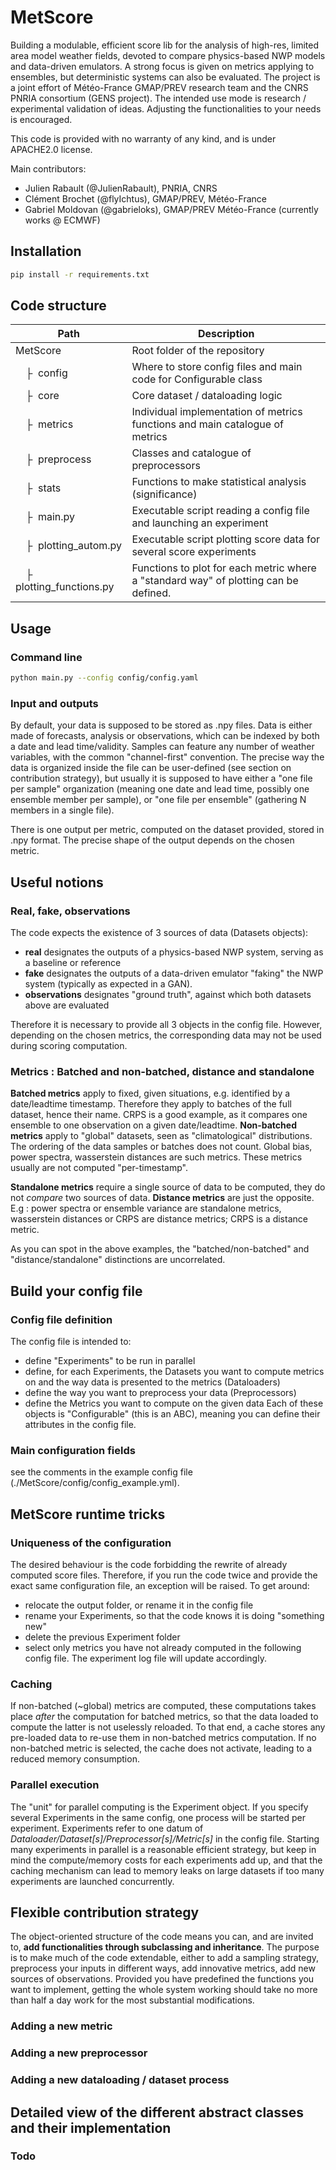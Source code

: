 # MetScore

Building a modulable, efficient score lib for the analysis of high-res, limited area model weather fields, devoted to compare physics-based NWP models and data-driven emulators. A strong focus is given on metrics applying to ensembles, but deterministic systems can also be evaluated.
The project is a joint effort of Météo-France GMAP/PREV research team and the CNRS PNRIA consortium (GENS project).
The intended use mode is research / experimental validation of ideas. Adjusting the functionalities to your needs is encouraged. 

This code is provided with no warranty of any kind, and is under APACHE2.0 license.

Main contributors:
 - Julien Rabault (@JulienRabault), PNRIA, CNRS
 - Clément Brochet (@flyIchtus), GMAP/PREV, Météo-France
 - Gabriel Moldovan (@gabrieloks), GMAP/PREV Météo-France (currently works @ ECMWF)
 
## Installation

```bash
pip install -r requirements.txt
```
## Code structure

| Path | Description |
| --- | --- |
|MetScore|Root folder of the repository|
|&ensp;&ensp;&boxvr;&nbsp; config | Where to store config files and main code for Configurable class|
|&ensp;&ensp;&boxvr;&nbsp; core |Core dataset / dataloading logic|
|&ensp;&ensp;&boxvr;&nbsp; metrics | Individual implementation of metrics functions and main catalogue of metrics|
|&ensp;&ensp;&boxvr;&nbsp; preprocess | Classes and catalogue of preprocessors|
|&ensp;&ensp;&boxvr;&nbsp; stats | Functions to make statistical analysis (significance) |
|&ensp;&ensp;&boxvr;&nbsp; main.py | Executable script reading a config file and launching an experiment |
|&ensp;&ensp;&boxvr;&nbsp; plotting_autom.py | Executable script plotting score data for several score experiments |
|&ensp;&ensp;&boxvr;&nbsp; plotting_functions.py | Functions to plot for each metric where a "standard way" of plotting can be defined. |

## Usage
### Command line
```bash
python main.py --config config/config.yaml
```
### Input and outputs
By default, your data is supposed to be stored as .npy files. Data is either made of forecasts, analysis or observations, which can be indexed by both a date and lead time/validity. Samples can feature any number of weather variables, with the common "channel-first" convention. 
The precise way the data is organized inside the file can be user-defined (see section on contribution strategy), but usually it is supposed to have either a "one file per sample" organization (meaning one date and lead time, possibly one ensemble member per sample), or "one file per ensemble" (gathering N members in a single file).

There is one output per metric, computed on the dataset provided, stored in .npy format.
The precise shape of the output depends on the chosen metric.

## Useful notions

### Real, fake, observations
The code expects the existence of 3 sources of data (Datasets objects):

- __real__ designates the outputs of a physics-based NWP system, serving as a baseline or reference
- __fake__ designates the outputs of a data-driven emulator "faking" the NWP system (typically as expected in a GAN).
- __observations__ designates "ground truth", against which both datasets above are evaluated

Therefore it is necessary to provide all 3 objects in the config file. 
However, depending on the chosen metrics, the corresponding data may not be used during scoring computation.

### Metrics : Batched and non-batched, distance and standalone

__Batched metrics__ apply to fixed, given situations, e.g. identified by a date/leadtime timestamp.
Therefore they apply to batches of the full dataset, hence their name. 
CRPS is a good example, as it compares one ensemble to one observation on a given date/leadtime.
__Non-batched metrics__ apply to "global" datasets, seen as "climatological" distributions. The ordering of the data samples or batches does not count.
Global bias, power spectra, wasserstein distances are such metrics. These metrics usually are not computed "per-timestamp".

__Standalone metrics__ require a single source of data to be computed, they do not *compare* two sources of data.
__Distance metrics__ are just the opposite.
E.g : power spectra or ensemble variance are standalone metrics, wasserstein distances or CRPS are distance metrics; CRPS is a distance metric.

As you can spot in the above examples, the "batched/non-batched" and "distance/standalone" distinctions are uncorrelated.

## Build your config file

### Config file definition
The config file is intended to:
- define "Experiments" to be run in parallel
- define, for each Experiments, the Datasets you want to compute metrics on and the way data is presented to the metrics (Dataloaders)
- define the way you want to preprocess your data (Preprocessors)
- define the Metrics you want to compute on the given data
Each of these objects is "Configurable" (this is an ABC), meaning you can define their attributes in the config file.

### Main configuration fields

see the comments in the example config file (./MetScore/config/config_example.yml).

## MetScore runtime tricks

### Uniqueness of the configuration
The desired behaviour is the code forbidding the rewrite of already computed score files. Therefore, if you run the code twice and provide the exact same configuration file, an exception will be raised. To get around:

- relocate the output folder, or rename it in the config file
- rename your Experiments, so that the code knows it is doing "something new"
- delete the previous Experiment folder
- select only metrics you have not already computed in the following config file. The experiment log file will update accordingly.

### Caching

If non-batched (~global) metrics are computed, these computations takes place *after* the computation for batched metrics, so that the data loaded to compute the latter is not uselessly reloaded. To that end, a cache stores any pre-loaded data to re-use them in non-batched metrics computation. If no non-batched metric is selected, the cache does not activate, leading to a reduced memory consumption.

### Parallel execution
The "unit" for parallel computing is the Experiment object. If you specify several Experiments in the same config, one process will be started per experiment.
Experiments refer to one datum of *Dataloader/Dataset[s]/Preprocessor[s]/Metric[s]* in the config file.
Starting many experiments in parallel is a reasonable efficient strategy, but keep in mind the compute/memory costs for each experiments add up, and that the caching mechanism can lead to memory leaks on large datasets if too many experiments are launched concurrently.

## Flexible contribution strategy

The object-oriented structure of the code means you can, and are invited to, __add functionalities through subclassing and inheritance__.
The purpose is to make much of the code extendable, either to add a sampling strategy, preprocess your inputs in different ways, add innovative metrics, add new sources of observations.
Provided you have predefined the functions you want to implement, getting the whole system working should take no more than half a day work for the most substantial modifications.

### Adding a new metric

### Adding a new preprocessor

### Adding a new dataloading / dataset process


## Detailed view of the different abstract classes and their implementation

### Todo
